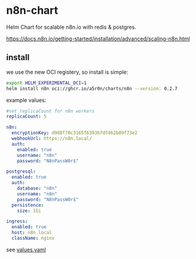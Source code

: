 # n8n-chart

Helm Chart for scalable n8n.io
with redis & postgres.

https://docs.n8n.io/getting-started/installation/advanced/scaling-n8n.html

## install

we use the new OCI registery,
so install is simple:

```bash
export HELM_EXPERIMENTAL_OCI=1
helm install n8n oci://ghcr.io/a5r0n/charts/n8n --version: 0.2.7
```

example values:

```yaml
#set replicaCount for n8n workers
replicaCount: 5

n8n:
  encryptionKey: d9d8f70c3165f6393b7df462b09f73e2
  webhookUrl: https://n8n.local/
  auth:
    enabled: true
    username: "n8n"
    password: "N8nPassW0r$"

postgresql:
  enabled: true
  auth:
    database: "n8n"
    username: "n8n"
    password: "N8nPassW0r$"
  persistence:
    size: 1Gi

ingress:
  enabled: true
  host: n8n.local
  className: nginx
```

see [values.yaml](./n8n/values.yaml)
